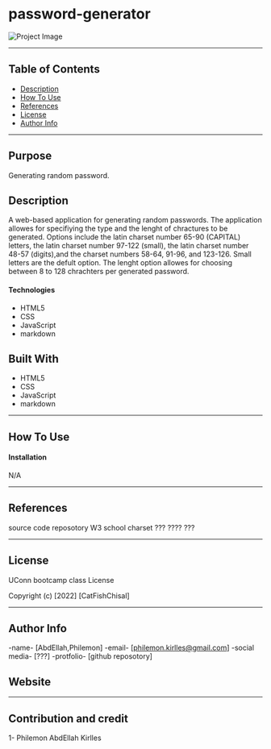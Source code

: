 # password-generator

![Project Image]()

---

## Table of Contents

- [Description](#description)
- [How To Use](#how-to-use)
- [References](#references)
- [License](#license)
- [Author Info](#author-info)

---

## Purpose
Generating random password. 

## Description
A web-based application for generating random passwords. The application allowes for specifiying the type and the lenght of chractures to be generated. Options include the latin charset number 65-90 (CAPITAL) letters, the latin charset number 97-122 (small), the latin charset number 48-57 (digits),and the charset numbers 58-64, 91-96, and 123-126. Small letters are the defult option. The lenght option allowes for choosing between 8 to 128 chrachters per generated password. 



#### Technologies
* HTML5
* CSS
* JavaScript
* markdown

## Built With
* HTML5
* CSS
* JavaScript
* markdown
---

## How To Use


#### Installation
N/A

---

## References
source code reposotory
W3 school charset
???
????
???

---

## License


UConn bootcamp class License

Copyright (c) [2022] [CatFishChisal]

---

## Author Info


-name- [AbdEllah,Philemon]
-email- [philemon.kirlles@gmail.com]
-social media- [???]
-protfolio- [github reposotory]
## Website

---

## Contribution and credit
1- Philemon AbdEllah Kirlles

